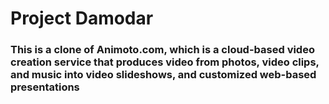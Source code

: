 # Project Damodar

### This is a clone of Animoto.com, which is a cloud-based video creation service that produces video from photos, video clips, and music into video slideshows, and customized web-based presentations
